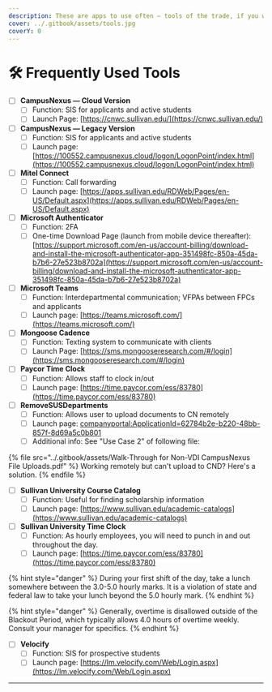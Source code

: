 ```yaml
---
description: These are apps to use often — tools of the trade, if you will.
cover: ../.gitbook/assets/tools.jpg
coverY: 0
---
```


# 🛠 Frequently Used Tools

* [ ] **CampusNexus — Cloud Version**
  * [ ] Function: SIS for applicants and active students
  * [ ] Launch Page: [https://cnwc.sullivan.edu/](https://cnwc.sullivan.edu/)
* [ ] **CampusNexus — Legacy Version**
  * [ ] Function: SIS for applicants and active students
  * [ ] Launch page: [https://100552.campusnexus.cloud/logon/LogonPoint/index.html](https://100552.campusnexus.cloud/logon/LogonPoint/index.html)
* [ ] **Mitel Connect**
  * [ ] Function: Call forwarding
  * [ ] Launch page: [https://apps.sullivan.edu/RDWeb/Pages/en-US/Default.aspx](https://apps.sullivan.edu/RDWeb/Pages/en-US/Default.aspx)
* [ ] **Microsoft Authenticator**
  * [ ] Function: 2FA
  * [ ] One-time Download Page (launch from mobile device thereafter): [https://support.microsoft.com/en-us/account-billing/download-and-install-the-microsoft-authenticator-app-351498fc-850a-45da-b7b6-27e523b8702a](https://support.microsoft.com/en-us/account-billing/download-and-install-the-microsoft-authenticator-app-351498fc-850a-45da-b7b6-27e523b8702a)
* [ ] **Microsoft Teams**
  * [ ] Function: Interdepartmental communication; VFPAs between FPCs and applicants
  * [ ] Launch page: [https://teams.microsoft.com/](https://teams.microsoft.com/)
* [ ] **Mongoose Cadence**
  * [ ] Function: Texting system to communicate with clients
  * [ ] Launch Page: [https://sms.mongooseresearch.com/#/login](https://sms.mongooseresearch.com/#/login)
* [ ] **Paycor Time Clock**
  * [ ] Function: Allows staff to clock in/out
  * [ ] Launch page: [https://time.paycor.com/ess/83780](https://time.paycor.com/ess/83780)
* [ ] **RemoveSUSDepartments**
  * [ ] Function: Allows user to upload documents to CN remotely
  * [ ] Launch page: [companyportal:ApplicationId=62784b2e-b220-48bb-857f-8d69a5c0b801](companyportal:ApplicationId=62784b2e-b220-48bb-857f-8d69a5c0b801)
  * [ ] Additional info: See "Use Case 2" of following file:

{% file src="../.gitbook/assets/Walk-Through for Non-VDI CampusNexus File Uploads.pdf" %}
Working remotely but can't upload to CND? Here's a solution.
{% endfile %}

* [ ] **Sullivan University Course Catalog**
  * [ ] Function: Useful for finding scholarship information
  * [ ] Launch page: [https://www.sullivan.edu/academic-catalogs](https://www.sullivan.edu/academic-catalogs)
* [ ] **Sullivan University Time Clock**
  * [ ] Function: As hourly employees, you will need to punch in and out throughout the day.
  * [ ] Launch page: [https://time.paycor.com/ess/83780](https://time.paycor.com/ess/83780)

{% hint style="danger" %}
During your first shift of the day, take a lunch somewhere between the 3.0-5.0 hourly marks.  It is a violation of state and federal law to take your lunch beyond the 5.0 hourly mark.
{% endhint %}

{% hint style="danger" %}
Generally, overtime is disallowed outside of the Blackout Period, which typically allows 4.0 hours of overtime weekly.  Consult your manager for specifics.
{% endhint %}

* [ ] **Velocify**
  * [ ] Function: SIS for prospective students
  * [ ] Launch page: [https://lm.velocify.com/Web/Login.aspx](https://lm.velocify.com/Web/Login.aspx)

****
